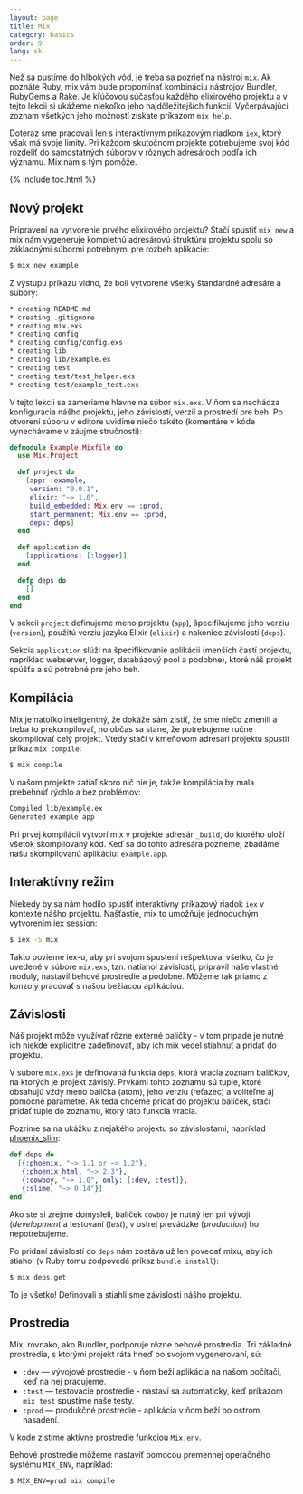 ```yaml
---
layout: page
title: Mix
category: basics
order: 9
lang: sk
---
```


Než sa pustíme do hlbokých vôd, je treba sa pozrieť na nástroj `mix`. Ak poznáte Ruby, mix vám bude propomínať kombináciu nástrojov Bundler, RubyGems a Rake. Je kľúčovou súčasťou každého elixirového projektu a v tejto lekcii si ukážeme niekoľko jeho najdôležitejších funkcií. Vyčerpávajúci zoznam všetkých jeho možností získate príkazom `mix help`.

Doteraz sme pracovali len s interaktívnym príkazovým riadkom `iex`, ktorý však má svoje limity. Pri každom skutočnom projekte potrebujeme svoj kód rozdeliť do samostatných súborov v rôznych adresároch podľa ich významu. Mix nám s tým pomôže.

{% include toc.html %}

## Nový projekt

Pripravení na vytvorenie prvého elixirového projektu? Stačí spustiť `mix new` a mix nám vygeneruje kompletnú adresárovú štruktúru projektu spolu so základnými súbormi potrebnými pre rozbeh aplikácie:

```bash
$ mix new example
```

Z výstupu príkazu vidno, že boli vytvorené všetky štandardné adresáre a súbory:

```bash
* creating README.md
* creating .gitignore
* creating mix.exs
* creating config
* creating config/config.exs
* creating lib
* creating lib/example.ex
* creating test
* creating test/test_helper.exs
* creating test/example_test.exs
```

V tejto lekcii sa zameriame hlavne na súbor `mix.exs`. V ňom sa nachádza konfigurácia nášho projektu, jeho závislostí, verzií a prostredí pre beh. Po otvorení súboru v editore uvidíme niečo takéto (komentáre v kóde vynechávame v záujme stručnosti):

```elixir
defmodule Example.Mixfile do
  use Mix.Project

  def project do
    [app: :example,
     version: "0.0.1",
     elixir: "~> 1.0",
     build_embedded: Mix.env == :prod,
     start_permanent: Mix.env == :prod,
     deps: deps]
  end

  def application do
    [applications: [:logger]]
  end

  defp deps do
    []
  end
end
```

V sekcii `project` definujeme meno projektu (`app`), špecifikujeme jeho verziu (`version`), použitú verziu jazyka Elixir (`elixir`) a nakoniec závislosti (`deps`).

Sekcia `application` slúži na špecifikovanie aplikácii (menších častí projektu, napríklad webserver, logger, databázový pool a podobne), ktoré náš projekt spúšťa a sú potrebné pre jeho beh.

## Kompilácia

Mix je natoľko inteligentný, že dokáže sám zistiť, že sme niečo zmenili a treba to prekompilovať, no občas sa stane, že potrebujeme ručne skompilovať celý projekt. Vtedy stačí v kmeňovom adresári projektu spustiť príkaz `mix compile`:

```bash
$ mix compile
```

V našom projekte zatiaľ skoro nič nie je, takže kompilácia by mala prebehnúť rýchlo a bez problémov:

```bash
Compiled lib/example.ex
Generated example app
```

Pri prvej kompilácii vytvorí mix v projekte adresár `_build`, do ktorého uloží všetok skompilovaný kód. Keď sa do tohto adresára pozrieme, zbadáme našu skompilovanú aplikáciu: `example.app`.

## Interaktívny režim

Niekedy by sa nám hodilo spustiť interaktívny príkazový riadok `iex` v kontexte nášho projektu. Našťastie, mix to umožňuje jednoduchým vytvorením iex session:

```bash
$ iex -S mix
```

Takto povieme iex-u, aby pri svojom spustení rešpektoval všetko, čo je uvedené v súbore `mix.exs`, tzn. natiahol závislosti, pripravil naše vlastné moduly, nastavil behové prostredie a podobne. Môžeme tak priamo z konzoly pracovať s našou bežiacou aplikáciou.

## Závislosti

Náš projekt môže využívať rôzne externé balíčky - v tom prípade je nutné ich niekde explicitne zadefinovať, aby ich mix vedel stiahnuť a pridať do projektu.

V súbore `mix.exs` je definovaná funkcia `deps`, ktorá vracia zoznam balíčkov, na ktorých je projekt závislý. Prvkami tohto zoznamu sú tuple, ktoré obsahujú vždy meno balíčka (atom), jeho verziu (reťazec) a voliteľne aj pomocné parametre. Ak teda chceme pridať do projektu balíček, stačí pridať tuple do zoznamu, ktorý táto funkcia vracia.

Pozrime sa na ukážku z nejakého projektu so závislosťami, napríklad [phoenix_slim](https://github.com/doomspork/phoenix_slim):

```elixir
def deps do
  [{:phoenix, "~> 1.1 or ~> 1.2"},
   {:phoenix_html, "~> 2.3"},
   {:cowboy, "~> 1.0", only: [:dev, :test]},
   {:slime, "~> 0.14"}]
end
```

Ako ste si zrejme domysleli, balíček `cowboy` je nutný len pri vývoji (*development* a testovaní (*test*), v ostrej prevádzke (*production*) ho nepotrebujeme.

Po pridaní závislostí do `deps` nám zostáva už len povedať mixu, aby ich stiahol (v Ruby tomu zodpovedá príkaz `bundle install`):

```bash
$ mix deps.get
```

To je všetko! Definovali a stiahli sme závislosti nášho projektu.

## Prostredia

Mix, rovnako, ako Bundler, podporuje rôzne behové prostredia. Tri základné prostredia, s ktorými projekt ráta hneď po svojom vygenerovaní, sú:

+ `:dev` — vývojové prostredie - v ňom beží aplikácia na našom počítači, keď na nej pracujeme.
+ `:test` — testovacie prostredie - nastaví sa automaticky, keď príkazom `mix test` spustíme naše testy.
+ `:prod` — produkčné prostredie - aplikácia v ňom beží po ostrom nasadení.

V kóde zistíme aktívne prostredie funkciou `Mix.env`.

Behové prostredie môžeme nastaviť pomocou premennej operačného systému `MIX_ENV`, napríklad:

```bash
$ MIX_ENV=prod mix compile
```
